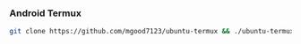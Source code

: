 ### Android Termux
```bash
git clone https://github.com/mgood7123/ubuntu-termux && ./ubuntu-termux/install-ubuntu.sh
```

